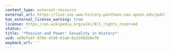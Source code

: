 ```yaml
---
content_type: external-resource
external_url: https://live-sas-www-history.pantheon.sas.upenn.edu/publications/1989/kathy-peiss
has_external_license_warning: true
license: https://en.wikipedia.org/wiki/All_rights_reserved
status: ''
title: '*Passion and Power: Sexuality in History*'
uid: ad9efa4f-870e-4fe0-b3a0-6a31992b8e78
wayback_url: ''
---
```

